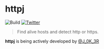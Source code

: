 # httpj

![Build](https://img.shields.io/badge/Built%20with-Python-Blue)
[![Twitter](https://img.shields.io/twitter/follow/J_0K_3R?label=Follow)](https://twitter.com/J_0K_3R)

> Find alive hosts and detect http or https.

**httpj** is being actively developed by [@J_0K_3R](https://twitter.com/J_0K_3R)
